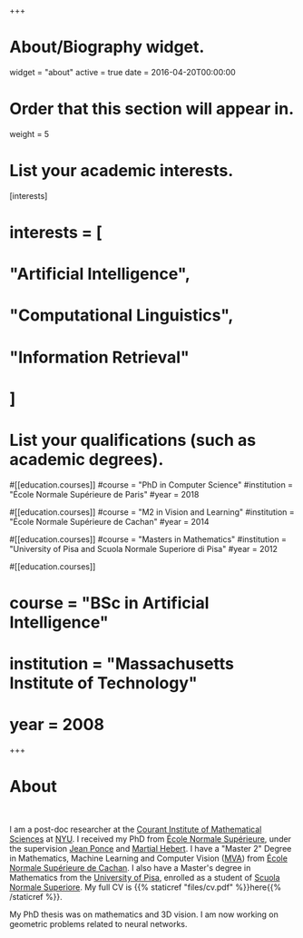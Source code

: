 +++
# About/Biography widget.
widget = "about"
active = true
date = 2016-04-20T00:00:00

# Order that this section will appear in.
weight = 5

# List your academic interests.
[interests]
#  interests = [
#    "Artificial Intelligence",
#    "Computational Linguistics",
#    "Information Retrieval"
#  ]

# List your qualifications (such as academic degrees).
#[[education.courses]]
#course = "PhD in Computer Science"
#institution = "École Normale Supérieure de Paris"
#year = 2018

#[[education.courses]]
#course = "M2 in Vision and Learning"
#institution = "École Normale Supérieure de Cachan"
#year = 2014

#[[education.courses]]
#course = "Masters in Mathematics"
#institution = "University of Pisa and Scuola Normale Superiore di Pisa"
#year = 2012

#[[education.courses]]
#  course = "BSc in Artificial Intelligence"
#  institution = "Massachusetts Institute of Technology"
#  year = 2008
 
+++

# About

<br>

I am a post-doc researcher at the [Courant Institute of
Mathematical Sciences](https://cims.nyu.edu/) at [NYU](https://www.nyu.edu/). I received my PhD from [École Normale
Supérieure](http://www.ens.fr/?lang=fr), under the supervision [Jean
Ponce](http://www.di.ens.fr/~ponce/) and [Martial
Hebert](https://www.ri.cmu.edu/person.html?person_id=109). I have a "Master 2" 
Degree in Mathematics, Machine Learning and Computer Vision
([MVA](http://www.math.ens-cachan.fr/version-francaise/formations/master-mva/))
from [École Normale Supérieure de
Cachan](http://www.ens-cachan.fr/version-anglaise/). I also have a
Master's degree in Mathematics from the [University of
Pisa](https://www.dm.unipi.it/index.html/), enrolled as a student of [Scuola
Normale Superiore](http://en.sns.it/). My full CV is {{% staticref
"files/cv.pdf" %}}here{{% /staticref %}}.

My PhD thesis was on mathematics and 3D vision. I am now working on geometric problems related to neural networks.



<!-- 
During my PhD, I worked on applying mathematical tools
I am currently learning
about neural networks, and I am interested in studying. 

In general, I believe that 
Click here
language
for studying 
 geometric tools.
the [Inria Willow
project](http://www.di.ens.fr/willow), part of the
[Department of Computer Science](http://www.di.ens.fr) at
[École Normale Supérieure](http://www.ens.fr/?lang=fr). I am
supervised by [Jean Ponce](http://www.di.ens.fr/~ponce/) and
[Martial
Hebert](https://www.ri.cmu.edu/person.html?person_id=109). I
have a Master 2 Degree in Mathematics, Machine Learning and Computer Vision
([MVA](http://www.math.ens-cachan.fr/version-francaise/formations/master-mva/))
from [École Normale Supérieure de
Cachan](http://www.ens-cachan.fr/version-anglaise/).
Previously, I received a Master's degree in Mathematics from the [University of
Pisa](https://www.dm.unipi.it/index.html/), enrolled as a
student of [Scuola Normale Superiore](http://en.sns.it/). -->

<!-- Lena Smith is a professor of artificial intelligence at the Stanford AI Lab. Her research interests include distributed robotics, mobile computing and programmable matter. She leads the Robotic Neurobiology group, which develops self-reconfiguring robots, systems of self-organizing robots, and mobile sensor networks.

Lorem ipsum dolor sit amet, consectetur adipiscing elit. Sed neque elit, tristique placerat feugiat ac, facilisis vitae arcu. Proin eget egestas augue. Praesent ut sem nec arcu pellentesque aliquet. Duis dapibus diam vel metus tempus vulputate.  -->
